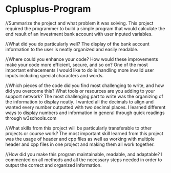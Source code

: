 # Cplusplus-Program

//Summarize the project and what problem it was solving.
This project required the programmer to build a simple program that would calculate the end result of an investment bank account with user inputed variables.

//What did you do particularly well?
The display of the bank account information to the user is neatly organized and easily readable.

//Where could you enhance your code? How would these improvements make your code more efficient, secure, and so on?
One of the most important enhacements I would like to do is handling more invalid user inputs including special characters and words.

//Which pieces of the code did you find most challenging to write, and how did you overcome this? What tools or resources are you adding to your support network?
The most challenging part to write was the organizing of the information to display neatly. I wanted all the decimals to align and wanted every number outputted with two decimal places. I learned different ways to display numbers and information in general through quick readings through w3schools.com

//What skills from this project will be particularly transferable to other projects or course work?
The most important skill learned from this project was the usage of header and cpp files as well as working with multiple header and cpp files in one project and making them all work together.

//How did you make this program maintainable, readable, and adaptable?
I commented on all methods and all the necessary steps needed in order to output the correct and organized information.
